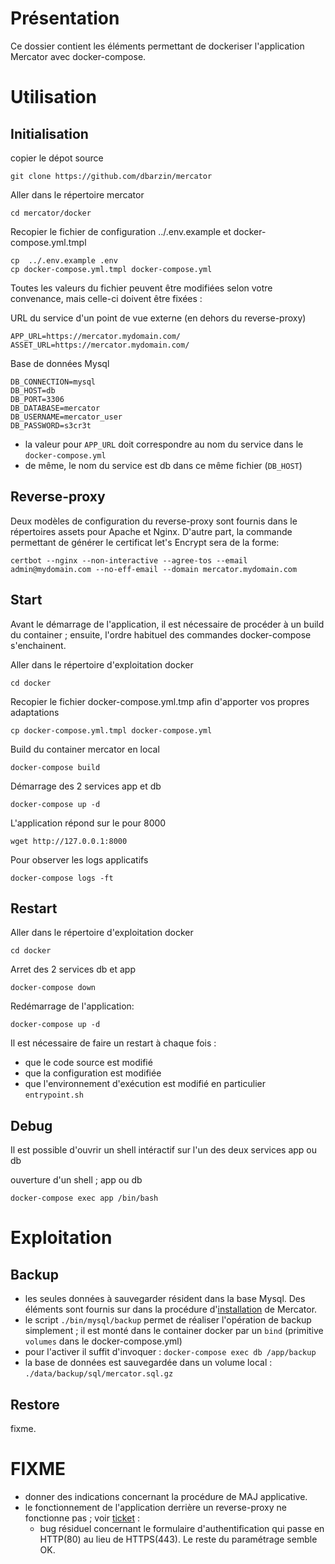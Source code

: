# Présentation

Ce dossier contient les éléments permettant de dockeriser l'application Mercator avec docker-compose.

# Utilisation

## Initialisation

copier le dépot source

    git clone https://github.com/dbarzin/mercator

Aller dans le répertoire mercator

    cd mercator/docker

Recopier le fichier de configuration ../.env.example et docker-compose.yml.tmpl

    cp  ../.env.example .env
    cp docker-compose.yml.tmpl docker-compose.yml

Toutes les valeurs du fichier peuvent être modifiées selon votre convenance, mais celle-ci doivent être fixées :

URL du service d'un point de vue externe (en dehors du reverse-proxy)

    APP_URL=https://mercator.mydomain.com/
    ASSET_URL=https://mercator.mydomain.com/

Base de données Mysql

    DB_CONNECTION=mysql
    DB_HOST=db
    DB_PORT=3306
    DB_DATABASE=mercator
    DB_USERNAME=mercator_user
    DB_PASSWORD=s3cr3t

- la valeur pour `APP_URL` doit correspondre au nom du service dans le `docker-compose.yml`
- de même, le nom du service est db dans ce même fichier (`DB_HOST`)

## Reverse-proxy

Deux modèles de configuration du reverse-proxy sont fournis dans le répertoires assets pour Apache et Nginx. D'autre part, la commande permettant de générer le certificat let's Encrypt sera de la forme:

    certbot --nginx --non-interactive --agree-tos --email admin@mydomain.com --no-eff-email --domain mercator.mydomain.com

## Start

Avant le démarrage de l'application, il est nécessaire de procéder à un build du container ; ensuite, l'ordre habituel des commandes docker-compose s'enchainent.

Aller dans le répertoire d'exploitation docker

    cd docker

Recopier le fichier docker-compose.yml.tmp afin d'apporter vos propres adaptations

    cp docker-compose.yml.tmpl docker-compose.yml

Build du container mercator en local

    docker-compose build

Démarrage des 2 services app et db

    docker-compose up -d

L'application répond sur le pour 8000

    wget http://127.0.0.1:8000

Pour observer les logs applicatifs

    docker-compose logs -ft

## Restart

Aller dans le répertoire d'exploitation docker

    cd docker

Arret des 2 services db et app

    docker-compose down

Redémarrage de l'application:

    docker-compose up -d

Il est nécessaire de faire un restart à chaque fois :

- que le code source est modifié
- que la configuration est modifiée
- que l'environnement d'exécution est modifié en particulier `entrypoint.sh`

## Debug

Il est possible d'ouvrir un shell intéractif sur l'un des deux services app ou db

ouverture d'un shell ; app ou db

    docker-compose exec app /bin/bash

# Exploitation

## Backup

- les seules données à sauvegarder résident dans la base Mysql. Des éléments sont fournis sur dans la procédure d'[installation](https://github.com/dbarzin/mercator/blob/master/INSTALL.md) de Mercator.
- le script `./bin/mysql/backup` permet de réaliser l'opération de backup simplement ; il est monté dans le container docker par un `bind` (primitive `volumes` dans le docker-compose.yml)
- pour l'activer il suffit d'invoquer : `docker-compose exec db /app/backup`
- la base de données  est sauvegardée dans un volume local : `./data/backup/sql/mercator.sql.gz`

## Restore

fixme.

# FIXME

- donner des indications concernant la procédure de MAJ applicative.
- le fonctionnement de l'application derrière un reverse-proxy ne fonctionne pas ; voir [ticket](https://github.com/mqu/mercator/issues/1) :
  - bug résiduel concernant le formulaire d'authentification qui passe en HTTP(80) au lieu de HTTPS(443). Le reste du paramétrage semble OK.


